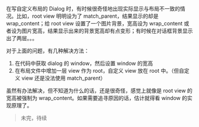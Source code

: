 在写自定义布局的 Dialog 时，有时候很奇怪地出现实际显示与布局不一致的情况。比如，root view 明明设为了 match_parent，结果显示的却是 wrap_content；给 root view 设置了一个图片背景，宽高设为 wrap_content 或者设为图片宽高，结果显示出来的背景宽高却有点变形；有时候在对话框背景显示出了两层。。。

对于上面的问题，有几种解决方法：

1. 在代码中获取 dialog 的 window，然后设置 window 的宽高
2. 在布局文件中增加一层 view 作为 root，自定义 view 放在 root 中。（但自定义 view 还是没法使用 match_parent）

虽然有办法解决，但不知道为什么的话，还是很奇怪，感觉上就像是 root view 的宽高被强制为 wrap_content。如果需要追寻原因的话，估计就得看 window 的实现原理了。

> 未完，待续

